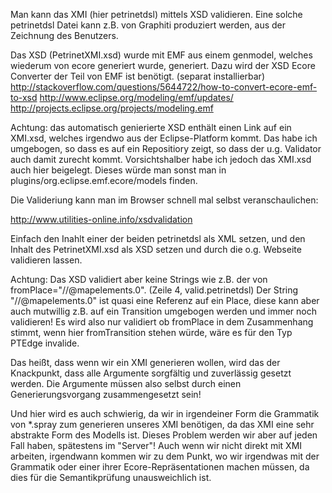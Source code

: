 Man kann das XMI (hier petrinetdsl) mittels XSD validieren.
Eine solche petrinetdsl Datei kann z.B. von Graphiti produziert werden,
aus der Zeichnung des Benutzers.

Das XSD (PetrinetXMI.xsd) wurde mit EMF aus einem genmodel,
welches wiederum von ecore generiert wurde, generiert.
Dazu wird der XSD Ecore Converter der Teil von EMF ist benötigt.
(separat installierbar)
http://stackoverflow.com/questions/5644722/how-to-convert-ecore-emf-to-xsd
http://www.eclipse.org/modeling/emf/updates/
http://projects.eclipse.org/projects/modeling.emf

Achtung: das automatisch genierierte XSD enthält einen Link auf ein XMI.xsd,
welches irgendwo aus der Eclipse-Platform kommt. Das habe ich umgebogen,
so dass es auf ein Repositiory zeigt, so dass der u.g. Validator auch damit
zurecht kommt. Vorsichtshalber habe ich jedoch das XMI.xsd auch hier
beigelegt. Dieses würde man sonst man in plugins/org.eclipse.emf.ecore/models
finden.


Die Valideriung kann man im Browser schnell mal selbst veranschaulichen:

http://www.utilities-online.info/xsdvalidation

Einfach den Inahlt einer der beiden petrinetdsl als XML setzen,
und den Inhalt des PetrinetXMI.xsd als XSD setzen und
durch die o.g. Webseite validieren lassen.


Achtung: Das XSD validiert aber keine Strings wie z.B.
der von fromPlace="//@mapelements.0". (Zeile 4, valid.petrinetdsl)
Der String "//@mapelements.0" ist quasi eine Referenz auf ein Place, diese
kann aber auch mutwillig z.B. auf ein Transition umgebogen werden und
immer noch validieren!
Es wird also nur validiert ob fromPlace in dem Zusammenhang stimmt,
wenn hier fromTransition
stehen würde, wäre es für den Typ PTEdge invalide.

Das heißt, dass wenn wir ein XMI generieren wollen, wird das der Knackpunkt,
dass alle Argumente sorgfältig und zuverlässig gesetzt werden.
Die Argumente müssen also selbst durch einen Generierungsvorgang
zusammengesetzt sein!

Und hier wird es auch schwierig, da wir in irgendeiner Form die Grammatik von
*.spray zum generieren unseres XMI benötigen, da das XMI eine sehr
abstrakte Form des Modells ist.
Dieses Problem werden wir aber auf jeden Fall haben, spätestens im "Server"!
Auch wenn wir nicht direkt mit XMI arbeiten, irgendwann kommen wir zu dem Punkt,
wo wir irgendwas mit der Grammatik oder einer ihrer Ecore-Repräsentationen
machen müssen, da dies für die Semantikprüfung unausweichlich ist.